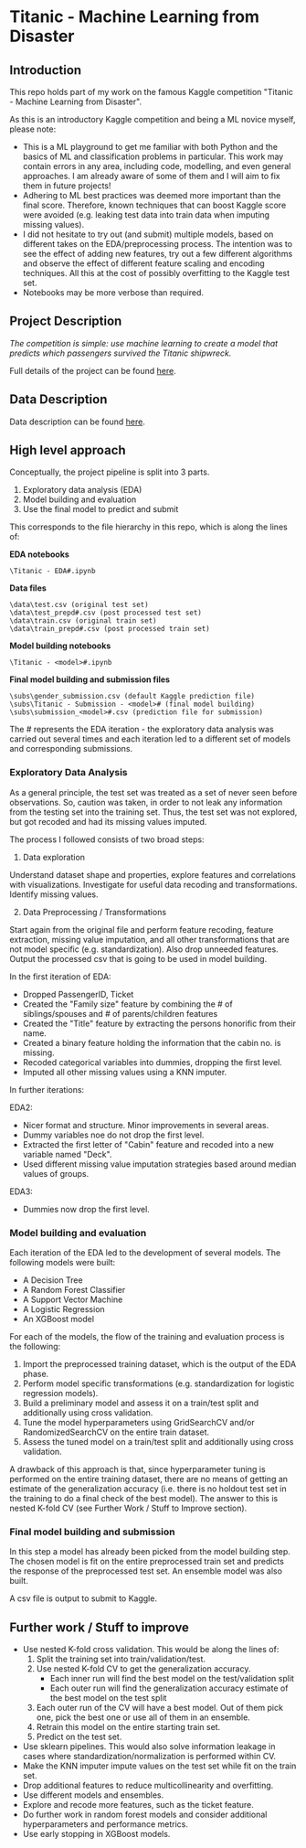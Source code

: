 # Titanic - Machine Learning from Disaster

## Introduction

This repo holds part of my work on the famous Kaggle competition "Titanic - Machine Learning from Disaster".

As this is an introductory Kaggle competition and being a ML novice myself, please note:

* This is a ML playground to get me familiar with both Python and the basics of ML and classification problems in particular. This work may contain errors in any area, including code, modelling, and even general approaches. I am already aware of some of them and I will aim to fix them in future projects! 
* Adhering to ML best practices was deemed more important than the final score. Therefore, known techniques that can boost Kaggle score were avoided (e.g. leaking test data into train data when imputing missing values).
* I did not hesitate to try out (and submit) multiple models, based on different takes on the EDA/preprocessing process. The intention was to see the effect of adding new features, try out a few different algorithms and observe the effect of different feature scaling and encoding techniques. All this at the cost of possibly overfitting to the Kaggle test set.
* Notebooks may be more verbose than required.

## Project Description

*The competition is simple: use machine learning to create a model that predicts which passengers survived the Titanic shipwreck.*

Full details of the project can be found [here](https://www.kaggle.com/c/titanic/overview).

## Data Description

Data description can be found [here](https://www.kaggle.com/c/titanic/data).

## High level approach

Conceptually, the project pipeline is split into 3 parts. 

1. Exploratory data analysis (EDA)
2. Model building and evaluation
3. Use the final model to predict and submit

This corresponds to the file hierarchy in this repo, which is along the lines of:

**EDA notebooks**

	\Titanic - EDA#.ipynb

**Data files**

	\data\test.csv (original test set)
	\data\test_prepd#.csv (post processed test set)
	\data\train.csv (original train set)
	\data\train_prepd#.csv (post processed train set)

**Model building notebooks**

	\Titanic - <model>#.ipynb

**Final model building and submission files**

	\subs\gender_submission.csv (default Kaggle prediction file)
	\subs\Titanic - Submission - <model># (final model building)
	\subs\submission_<model>#.csv (prediction file for submission)
	
The # represents the EDA iteration - the exploratory data analysis was carried out several times and each iteration led to a different set of models and corresponding submissions.

### Exploratory Data Analysis

As a general principle, the test set was treated as a set of never seen before observations. So, caution was taken, in order to not leak any information from the testing set into the training set. Thus, the test set was not explored, but got recoded and had its missing values imputed.

The process I followed consists of two broad steps:

1. Data exploration

Understand dataset shape and properties, explore features and correlations with visualizations. Investigate for useful data recoding and transformations. Identify missing values.

2. Data Preprocessing / Transformations

Start again from the original file and perform feature recoding, feature extraction, missing value imputation, and all other transformations that are not model specific (e.g. standardization). Also drop unneeded features. Output the processed csv that is going to be used in model building.

In the first iteration of EDA:

* Dropped PassengerID, Ticket
* Created the "Family size" feature by combining the # of siblings/spouses and # of parents/children features
* Created the "Title" feature by extracting the persons honorific from their name.
* Created a binary feature holding the information that the cabin no. is missing.
* Recoded categorical variables into dummies, dropping the first level.
* Imputed all other missing values using a KNN imputer.

In further iterations:

EDA2: 

* Nicer format and structure. Minor improvements in several areas.
* Dummy variables noe do not drop the first level.
* Extracted the first letter of "Cabin" feature and recoded into a new variable named "Deck".
* Used different missing value imputation strategies based around median values of groups.

EDA3:

* Dummies now drop the first level.

### Model building and evaluation

Each iteration of the EDA led to the development of several models. The following models were built:

* A Decision Tree
* A Random Forest Classifier 
* A Support Vector Machine
* A Logistic Regression
* An XGBoost model

For each of the models, the flow of the training and evaluation process is the following:

1. Import the preprocessed training dataset, which is the output of the EDA phase.
2. Perform model specific transformations (e.g. standardization for logistic regression models).
3. Build a preliminary model and assess it on a train/test split and additionally using cross validation.
4. Tune the model hyperparameters using GridSearchCV and/or RandomizedSearchCV on the entire train dataset.
5. Assess the tuned model on a train/test split and additionally using cross validation.

A drawback of this approach is that, since hyperparameter tuning is performed on the entire training dataset, there are no means of getting an estimate of the generalization accuracy (i.e. there is no holdout test set in the training to do a final check of the best model). The answer to this is nested K-fold CV (see Further Work / Stuff to Improve section).

### Final model building and submission

In this step a model has already been picked from the model building step. The chosen model is fit on the entire preprocessed train set and predicts the response of the preprocessed test set. An ensemble model was also built.

A csv file is output to submit to Kaggle.

## Further work / Stuff to improve

* Use nested K-fold cross validation. This would be along the lines of:
	1. Split the training set into train/validation/test.
	2. Use nested K-fold CV to get the generalization accuracy.
		* Each inner run will find the best model on the test/validation split
		* Each outer run will find the generalization accuracy estimate of the best model on the test split
	3. Each outer run of the CV will have a best model. Out of them pick one, pick the best one or use all of them in an ensemble.
	4. Retrain this model on the entire starting train set.
	5. Predict on the test set.
* Use sklearn pipelines. This would also solve information leakage in cases where standardization/normalization is performed within CV.
* Make the KNN imputer impute values on the test set while fit on the train set.
* Drop additional features to reduce multicollinearity and overfitting.
* Use different models and ensembles.
* Explore and recode more features, such as the ticket feature.
* Do further work in random forest models and consider additional hyperparameters and performance metrics.
* Use early stopping in XGBoost models.
